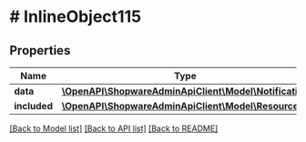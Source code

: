 # # InlineObject115

## Properties

Name | Type | Description | Notes
------------ | ------------- | ------------- | -------------
**data** | [**\OpenAPI\ShopwareAdminApiClient\Model\Notification**](Notification.md) |  | [optional]
**included** | [**\OpenAPI\ShopwareAdminApiClient\Model\Resource[]**](Resource.md) |  | [optional]

[[Back to Model list]](../../README.md#models) [[Back to API list]](../../README.md#endpoints) [[Back to README]](../../README.md)
